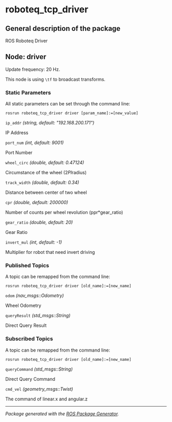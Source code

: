 # roboteq_tcp_driver

## General description of the package

<!--- protected region package description begin -->
ROS Roboteq Driver
<!--- protected region package description end -->

<!--- todo How to handle the image generation -->
<!--- <img src="./model/driver.png" width="300px" />-->

## Node: driver

Update frequency: 20 Hz.

This node is using `\tf` to broadcast transforms.

<!--- protected region driver begin -->
<!--- protected region driver end -->

### Static Parameters

All static parameters can be set through the command line:

```shell
rosrun roboteq_tcp_driver driver [param_name]:=[new_value]
```

`ip_addr` *(string, default: "192.168.200.171")*
<!--- protected region param ip_addr begin -->
IP Address
<!--- protected region param ip_addr end -->
`port_num` *(int, default: 9001)*
<!--- protected region param port_num begin -->
Port Number
<!--- protected region param port_num end -->
`wheel_circ` *(double, default: 0.47124)*
<!--- protected region param wheel_circ begin -->
Circumstance of the wheel (2*PI*radius)
<!--- protected region param wheel_circ end -->
`track_width` *(double, default: 0.34)*
<!--- protected region param track_width begin -->
Distance between center of two wheel
<!--- protected region param track_width end -->
`cpr` *(double, default: 200000)*
<!--- protected region param cpr begin -->
Number of counts per wheel revolution (ppr*gear_ratio)
<!--- protected region param cpr end -->
`gear_ratio` *(double, default: 20)*
<!--- protected region param gear_ratio begin -->
Gear Ratio
<!--- protected region param gear_ratio end -->
`invert_mul` *(int, default: -1)*
<!--- protected region param invert_mul begin -->
Multiplier for robot that need invert driving
<!--- protected region param invert_mul end -->

### Published Topics

A topic can be remapped from the command line:

```shell
rosrun roboteq_tcp_driver driver [old_name]:=[new_name]
```

`odom` *(nav_msgs::Odometry)*
<!--- protected region publisher odom begin -->
Wheel Odometry
<!--- protected region publisher odom end -->
`queryResult` *(std_msgs::String)*
<!--- protected region publisher queryResult begin -->
Direct Query Result
<!--- protected region publisher queryResult end -->

### Subscribed Topics

A topic can be remapped from the command line:

```shell
rosrun roboteq_tcp_driver driver [old_name]:=[new_name]
```

`queryCommand` *(std_msgs::String)*
<!--- protected region subscriber queryCommand begin -->
Direct Query Command
<!--- protected region subscriber queryCommand end -->
`cmd_vel` *(geometry_msgs::Twist)*
<!--- protected region subscriber cmd_vel begin -->
The command of linear.x and angular.z
<!--- protected region subscriber cmd_vel end -->

---

*Package generated with the [ROS Package Generator](https://github.com/tecnalia-advancedmanufacturing-robotics/ros_pkg_gen).*
